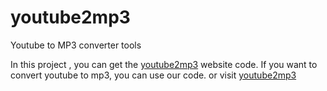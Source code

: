 # youtube2mp3
Youtube to MP3 converter tools

In this project , you can get the [youtube2mp3](https://youtube2mp3.pro/) website code. If you want to convert youtube to mp3, you can use our code. or visit [youtube2mp3](https://youtube2mp3.pro/)
